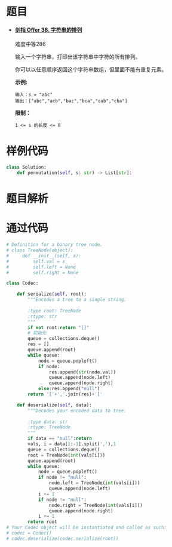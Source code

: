 # 题目

- #### [剑指 Offer 38. 字符串的排列](https://leetcode-cn.com/problems/zi-fu-chuan-de-pai-lie-lcof/)

  难度中等286

  输入一个字符串，打印出该字符串中字符的所有排列。

   

  你可以以任意顺序返回这个字符串数组，但里面不能有重复元素。

   

  **示例:**

  ```
  输入：s = "abc"
  输出：["abc","acb","bac","bca","cab","cba"]
  ```

   

  **限制：**

  ```
  1 <= s 的长度 <= 8
  ```



# 样例代码

```python
class Solution:
    def permutation(self, s: str) -> List[str]:
```

# 题目解析







# 通过代码

```python
# Definition for a binary tree node.
# class TreeNode(object):
#     def __init__(self, x):
#         self.val = x
#         self.left = None
#         self.right = None

class Codec:

    def serialize(self, root):
        """Encodes a tree to a single string.
        
        :type root: TreeNode
        :rtype: str
        """
        if not root:return "[]"
        # 初始化
        queue = collections.deque()
        res = []
        queue.append(root)
        while queue:
            node = queue.popleft()
            if node:
                res.append(str(node.val))
                queue.append(node.left)
                queue.append(node.right)
            else:res.append("null")
        return '['+','.join(res)+']'

    def deserialize(self, data):
        """Decodes your encoded data to tree.
        
        :type data: str
        :rtype: TreeNode
        """
        if data == "null":return
        vals, i = data[1:-1].split(','),1
        queue = collections.deque()
        root = TreeNode(int(vals[i]))
		queue.append(root)
        while queue:
            node = queue.popleft()
            if node != "null":
                node.left = TreeNode(int(vals[i]))
                queue.append(node.left)
            i += 1
            if node != "null":
                node.right = TreeNode(int(vals[i]))
                queue.append(node.right)
            i += 1
        return root 
# Your Codec object will be instantiated and called as such:
# codec = Codec()
# codec.deserialize(codec.serialize(root))
```

